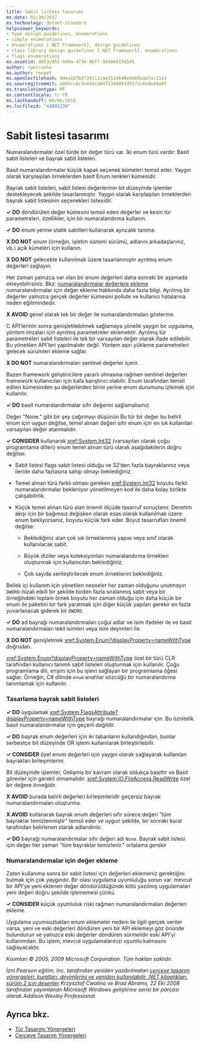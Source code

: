 ```yaml
---
title: Sabit listesi tasarımı
ms.date: 03/30/2017
ms.technology: dotnet-standard
helpviewer_keywords:
- type design guidelines, enumerations
- simple enumerations
- enumerations [.NET Framework], design guidelines
- class library design guidelines [.NET Framework], enumerations
- flags enumerations
ms.assetid: dd53c952-9d9a-4736-86ff-9540e815d545
author: rpetrusha
ms.author: ronpet
ms.openlocfilehash: 9dea187b5f3911114e551d640e0bb0aa6fac1143
ms.sourcegitcommit: a885cc8c3e444ca6471348893d5373c6e9e49a47
ms.translationtype: MT
ms.contentlocale: tr-TR
ms.lasthandoff: 09/06/2018
ms.locfileid: "43891239"
---
```

# <a name="enum-design"></a>Sabit listesi tasarımı
Numaralandırmalar özel türde bir değer türü var. İki enum türü vardır: Basit sabit listeleri ve bayrak sabit listeleri.  
  
 Basit numaralandırmalar küçük kapalı seçenek kümeleri temsil eder. Yaygın olarak karşılaşılan örneklerden basit Enum renkleri kümesidir.  
  
 Bayrak sabit listeleri, sabit listesi değerlerinin bit düzeyinde işlemler destekleyecek şekilde tasarlanmıştır. Yaygın olarak karşılaşılan örneklerden bayrak sabit listesinin seçenekleri listesidir.  
  
 **✓ DO** döndürülen değer kümesini temsil eden değerler ve kesin tür parametreleri, özellikler, için bir numaralandırma kullanın.  
  
 **✓ DO** enum yerine statik sabitleri kullanarak ayrıcalık tanıma.  
  
 **X DO NOT** enum (örneğin, işletim sistemi sürümü, adlarını arkadaşlarınız, vb.) açık kümeleri için kullanın.  
  
 **X DO NOT** gelecekte kullanılmak üzere tasarlanmıştır ayrılmış enum değerleri sağlayın.  
  
 Her zaman yalnızca var olan bir enum değerleri daha sonraki bir aşamada ekleyebilirsiniz. Bkz: [numaralandırmalar değerlere ekleme](#add_value) numaralandırmalar için değer ekleme hakkında daha fazla bilgi. Ayrılmış bir değerler yalnızca gerçek değerler kümesini pollute ve kullanıcı hatalarına neden eğilimindedir.  
  
 **X AVOID** genel olarak tek bir değer ile numaralandırmaları gösterme.  
  
 C API'lerinin sonra genişletilebilmek sağlamaya yönelik yaygın bir uygulama, yöntem imzaları için ayrılmış parametreler eklemektir. Ayrılmış tür parametreleri sabit listeleri ile tek bir varsayılan değer olarak ifade edilebilir. Bu yönetilen API'leri yapılmalıdır değil. Yöntem aşırı yükleme parametreleri gelecek sürümleri ekleme sağlar.  
  
 **X DO NOT** numaralandırmaları sentinel değerler içerir.  
  
 Bazen framework geliştiricilere yararlı olmasına rağmen sentinel değerleri framework kullanıcıları için kafa karıştırıcı olabilir. Enum tarafından temsil edilen kümesinden şu değerlerden birini yerine enum durumunu izlemek için kullanılır.  
  
 **✓ DO** basit numaralandırmalar sıfır değerini sağlamalısınız.  
  
 Değer "None." gibi bir şey çağırmayı düşünün Bu tür bir değer bu belirli enum için uygun değilse, temel alınan değeri sıfır enum için en sık kullanılan varsayılan değer atanmalıdır.  
  
 **✓ CONSIDER** kullanarak <xref:System.Int32> (varsayılan olarak çoğu programlama dilleri) enum temel alınan türü olarak aşağıdakilerin doğru değilse:  
  
-   Sabit listesi flags sabit listesi olduğu ve 32'den fazla bayraklarınız veya ileride daha fazlasına sahip olmayı beklediğiniz.  
  
-   Temel alınan türü farklı olması gereken <xref:System.Int32> boyutu farklı numaralandırmalar bekleniyor yönetilmeyen kod ile daha kolay birlikte çalışabilirlik.  
  
-   Küçük temel alınan türü alan önemli ölçüde tasarruf sonuçlanır. Denetim akışı için bir bağımsız değişken olarak esas olarak kullanılmak üzere enum bekliyorsanız, boyutu küçük fark eder. Boyut tasarrufları önemli değilse:  
  
    -   Beklediğiniz alan çok sık örneklenmiş yapısı veya sınıf olarak kullanılacak sabit.  
  
    -   Büyük diziler veya koleksiyonları numaralandırma örnekleri oluşturmak için kullanıcıları beklediğiniz.  
  
    -   Çok sayıda serileştirilecek enum örneklerini beklediğiniz.  
  
 Bellek içi kullanım için yönetilen nesneler her zaman olduğunu unutmayın `DWORD`-hizalı etkili bir şekilde birden fazla sıralanmış sabit veya bir örneğindeki toplam örnek boyutu her zaman olduğu için daha küçük bir enum ile paketini bir fark yaratmak için diğer küçük yapıları gerekir en fazla yuvarlanacak giderek bir `DWORD`.  
  
 **✓ DO** ad bayrağı numaralandırmaları çoğul adlar ve isim ifadeler ile ve basit numaralandırmaları tekil isimleri veya isim deyimleri ile.  
  
 **X DO NOT** genişletmek <xref:System.Enum?displayProperty=nameWithType> doğrudan.  
  
 <xref:System.Enum?displayProperty=nameWithType> özel bir türü CLR tarafından kullanıcı tanımlı sabit listeleri oluşturmak için kullanılır. Çoğu programlama dili, erişim için bu işlevi sağlayan bir programlama öğesi sağlar. Örneğin, C# dilinde `enum` anahtar sözcüğü bir numaralandırma tanımlamak için kullanılır.  
  
<a name="design"></a>   
### <a name="designing-flag-enums"></a>Tasarlama bayrak sabit listeleri  
 **✓ DO** uygulamak <xref:System.FlagsAttribute?displayProperty=nameWithType> bayrağı numaralandırmalar için. Bu öznitelik basit numaralandırmalar için geçerli değildir.  
  
 **✓ DO** bayrak enum değerleri için iki tabanların kullandığından, bunlar serbestçe bit düzeyinde OR işlemi kullanılarak birleştirilebilir.  
  
 **✓ CONSIDER** özel enum değerleri için yaygın olarak sağlayarak kullanılan bayrakları birleşimlerini.  
  
 Bit düzeyinde işlemler, Gelişmiş bir kavram olarak oldukça basittir ve Basit görevler için gerekli olmamalıdır. <xref:System.IO.FileAccess.ReadWrite> özel bir değere örneğidir.  
  
 **X AVOID** burada belirli değerleri birleşimleridir geçersiz bayrak numaralandırmaları oluşturma.  
  
 **X AVOID** kullanarak bayrak enum değerleri sıfır sürece değeri "tüm bayraklar temizlenmiştir" temsil eder ve uygun şekilde, bir sonraki kural tarafından belirlenen olarak adlandırılır.  
  
 **✓ DO** bayrağı numaralandırmalar sıfır değeri adı `None`. Bayrak sabit listesi için değer her zaman "tüm bayraklar temizlenir." ortalama gerekir  
  
<a name="add_value"></a>   
### <a name="adding-value-to-enums"></a>Numaralandırmalar için değer ekleme  
 Zaten kullanıma sonra bir sabit listesi için değerleri eklemeniz gerektiğini bulmak için çok yaygındır. Bir olası uygulama uyumluluğu sorun var. mevcut bir API'ye yeni eklenen değer döndürüldüğünde kötü yazılmış uygulamaları yeni değeri doğru şekilde işlememesi çünkü  
  
 **✓ CONSIDER** küçük uyumluluk riski rağmen numaralandırmaları değerleri ekleme.  
  
 Uygulama uyumsuzlukları enum eklemeler nedeni ile ilgili gerçek veriler varsa, yeni ve eski değerleri döndüren yeni bir API eklemeyi göz önünde bulundurun ve yalnızca eski değerler döndüren sürmelidir eski API'yi kullanımdan. Bu işlem, mevcut uygulamalarınızı uyumlu kalmasını sağlayacaktır.  
  
 *Kısımları © 2005, 2009 Microsoft Corporation. Tüm hakları saklıdır.*  
  
 *İzni Pearson eğitim, Inc. tarafından yeniden yazdırılmaları [çerçeve tasarım yönergeleri: kuralları, deyimlerini ve yeniden kullanılabilir .NET kitaplıkları, sürüm 2 için desenler](https://www.informit.com/store/framework-design-guidelines-conventions-idioms-and-9780321545619) Krzysztof Cwalina ve Brad Abrams, 22 Eki 2008 tarafından yayımlanan Microsoft Windows geliştirme serisi bir parçası olarak Addison Wesley Professional.*  
  
## <a name="see-also"></a>Ayrıca bkz.

- [Tür Tasarımı Yönergeleri](../../../docs/standard/design-guidelines/type.md)  
- [Çerçeve Tasarım Yönergeleri](../../../docs/standard/design-guidelines/index.md)
